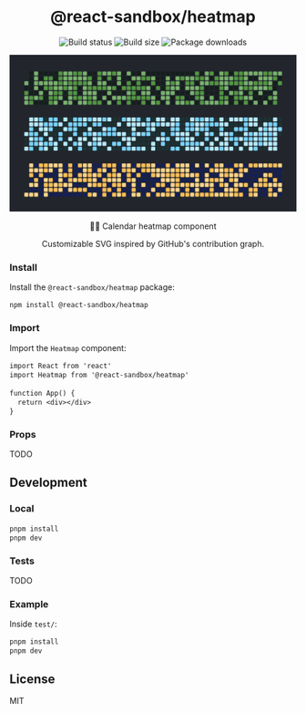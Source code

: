<h1 align="center">
  @react-sandbox/heatmap
</h1>

<p align="center">
  <img src="https://img.shields.io/github/actions/workflow/status/react-sandbox/heatmap/playwright.yml" alt="Build status" />
  <img src="https://img.shields.io/bundlephobia/minzip/@react-sandbox/heatmap?color=%234ba0f6" alt="Build size" />
  <img src="https://img.shields.io/npm/dt/@react-sandbox/heatmap?color=%234ba0f6" alt="Package downloads" />
</p>

<p align="center">
  <img src="example.png" alt="Example" />
</p>

<p align="center">
  📅🔥 Calendar heatmap component
</p>

<p align="center">
  Customizable SVG inspired by GitHub's contribution graph.
</p>

### Install

Install the `@react-sandbox/heatmap` package:

```
npm install @react-sandbox/heatmap
```

### Import

Import the `Heatmap` component:

```tsx
import React from 'react'
import Heatmap from '@react-sandbox/heatmap'

function App() {
  return <div></div>
}
```

### Props

TODO

## Development

### Local

```
pnpm install
pnpm dev
```

### Tests

TODO

### Example

Inside `test/`:

```
pnpm install
pnpm dev
```

## License

MIT
